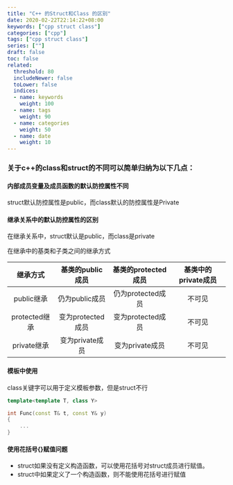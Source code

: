 ```yaml
---
title: "C++ 的Struct和Class 的区别"
date: 2020-02-22T22:14:22+08:00
keywords: ["cpp struct class"]
categories: ["cpp"]
tags: ["cpp struct class"]
series: [""]
draft: false
toc: false
related:
  threshold: 80
  includeNewer: false
  toLower: false
  indices:
  - name: keywords
    weight: 100
  - name: tags
    weight: 90
  - name: categories
    weight: 50
  - name: date
    weight: 10
---
```


### 关于c++的class和struct的不同可以简单归纳为以下几点：

#### 内部成员变量及成员函数的默认防控属性不同
struct默认防控属性是public，而class默认的防控属性是Private

#### 继承关系中的默认防控属性的区别
在继承关系中，struct默认是public，而class是private

在继承中的基类和子类之间的继承方式

| 继承方式 | 基类的public成员 | 基类的protected成员 | 基类中的private成员 |
| :---: | :---: | :---: | :---: |
| public继承 | 仍为public成员 | 仍为protected成员 | 不可见 |
| protected继承 | 变为protected成员 | 变为protected成员 | 不可见 |
| private继承 | 变为private成员 | 变为private成员 | 不可见 |


#### 模板中使用
class关键字可以用于定义模板参数，但是struct不行
```c++
template<template T, class Y>

int Func(const T& t, const Y& y)
{
    ...
}
```
#### 使用花括号{}赋值问题
- struct如果没有定义构造函数，可以使用花括号对struct成员进行赋值。
- struct中如果定义了一个构造函数，则不能使用花括号进行赋值




